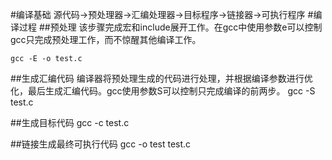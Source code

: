 #编译基础
源代码->预处理器->汇编处理器->目标程序->链接器->可执行程序
#编译过程
##预处理
该步骤完成宏和include展开工作。在gcc中使用参数e可以控制gcc只完成预处理工作，而不惊醒其他编译工作。

    gcc -E -o test.c


##生成汇编代码
编译器将预处理生成的代码进行处理，并根据编译参数进行优化，最后生成汇编代码。gcc使用参数S可以控制只完成编译的前两步。
    gcc -S test.c

##生成目标代码
    gcc -c test.c

##链接生成最终可执行代码
    gcc -o test test.c


